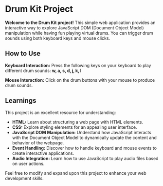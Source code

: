 # Drum Kit Project

**Welcome to the Drum Kit project!** This simple web application provides an interactive way to explore JavaScript DOM (Document Object Model) manipulation while having fun playing virtual drums. You can trigger drum sounds using both keyboard keys and mouse clicks.

## How to Use

**Keyboard Interaction:**
Press the following keys on your keyboard to play different drum sounds:
**w, a, s, d, j, k, l**

**Mouse Interaction:**
Click on the drum buttons with your mouse to produce drum sounds.

## Learnings

This project is an excellent resource for understanding:

- **HTML:** Learn about structuring a web page with HTML elements.
- **CSS:** Explore styling elements for an appealing user interface.
- **JavaScript DOM Manipulation:** Understand how JavaScript interacts with the Document Object Model to dynamically update the content and behavior of the webpage.
- **Event Handling:** Discover how to handle keyboard and mouse events to create interactive applications.
- **Audio Integration:** Learn how to use JavaScript to play audio files based on user actions.

Feel free to modify and expand upon this project to enhance your web development skills.
